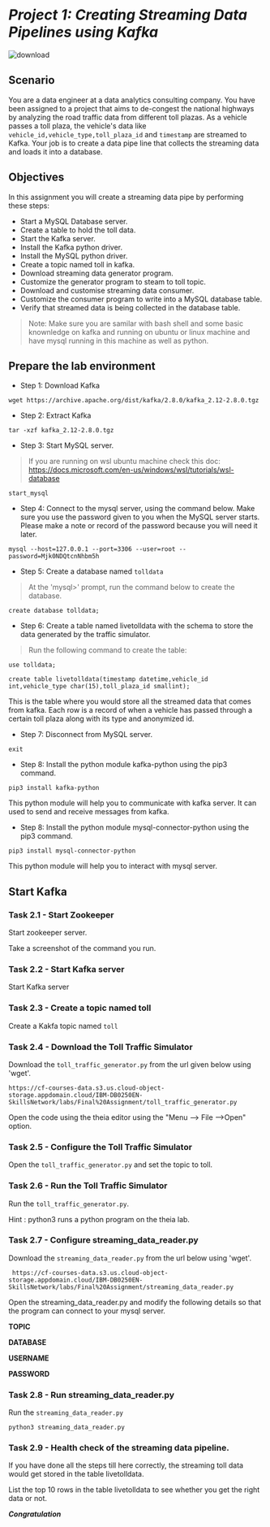 # ***Project 1: Creating Streaming Data Pipelines using Kafka***


![download](https://user-images.githubusercontent.com/58208161/182288549-bf4c7e47-07d4-427d-8df4-0de840f2e6bc.png)


## Scenario
You are a data engineer at a data analytics consulting company. You have been assigned to a project that aims to de-congest the national highways by analyzing the road traffic data from different toll plazas. As a vehicle passes a toll plaza, the vehicle's data like `vehicle_id,vehicle_type,toll_plaza_id` and `timestamp` are streamed to Kafka. Your job is to create a data pipe line that collects the streaming data and loads it into a database.


## Objectives
In this assignment you will create a streaming data pipe by performing these steps:

- Start a MySQL Database server.
- Create a table to hold the toll data.
- Start the Kafka server.
- Install the Kafka python driver.
- Install the MySQL python driver.
- Create a topic named toll in kafka.
- Download streaming data generator program.
- Customize the generator program to steam to toll topic.
- Download and customise streaming data consumer.
- Customize the consumer program to write into a MySQL database table.
- Verify that streamed data is being collected in the database table.

> Note:  Make sure you are samilar with bash shell and some basic knownledge on kafka and running on ubuntu or linux machine and have mysql running in this machine as well as python.

## Prepare the lab environment
- Step 1: Download Kafka
```
wget https://archive.apache.org/dist/kafka/2.8.0/kafka_2.12-2.8.0.tgz
```
- Step 2: Extract Kafka 
```
tar -xzf kafka_2.12-2.8.0.tgz
```
- Step 3: Start MySQL server.
> If you are running on wsl ubuntu machine check this doc: https://docs.microsoft.com/en-us/windows/wsl/tutorials/wsl-database
```
start_mysql
```
- Step 4: Connect to the mysql server, using the command below. Make sure you use the password given to you when the MySQL server starts. Please make a note or record of the password because you will need it later.
```
mysql --host=127.0.0.1 --port=3306 --user=root --password=Mjk0NDQtcnNhbm5h
```
- Step 5: Create a database named `tolldata`
> At the 'mysql>' prompt, run the command below to create the database.
```
create database tolldata;
```
- Step 6: Create a table named livetolldata with the schema to store the data generated by the traffic simulator.
> Run the following command to create the table:
```
use tolldata;

create table livetolldata(timestamp datetime,vehicle_id int,vehicle_type char(15),toll_plaza_id smallint);
```
This is the table where you would store all the streamed data that comes from kafka. Each row is a record of when a vehicle has passed through a certain toll plaza along with its type and anonymized id.

- Step 7: Disconnect from MySQL server.
```
exit
```
- Step 8: Install the python module kafka-python using the pip3 command.
```
pip3 install kafka-python
```
This python module will help you to communicate with kafka server. It can used to send and receive messages from kafka.

- Step 8: Install the python module mysql-connector-python using the pip3 command.
```
pip3 install mysql-connector-python 
```
This python module will help you to interact with mysql server.

## Start Kafka
### Task 2.1 - Start Zookeeper
Start zookeeper server.

Take a screenshot of the command you run.

### Task 2.2 - Start Kafka server
Start Kafka server

### Task 2.3 - Create a topic named toll
Create a Kakfa topic named `toll`


### Task 2.4 - Download the Toll Traffic Simulator
Download the `toll_traffic_generator.py` from the url given below using 'wget'.

`https://cf-courses-data.s3.us.cloud-object-storage.appdomain.cloud/IBM-DB0250EN-SkillsNetwork/labs/Final%20Assignment/toll_traffic_generator.py`

Open the code using the theia editor using the "Menu --> File -->Open" option.

### Task 2.5 - Configure the Toll Traffic Simulator
Open the `toll_traffic_generator.py` and set the topic to toll.

### Task 2.6 - Run the Toll Traffic Simulator
Run the `toll_traffic_generator.py`.

Hint : python3 <pythonfilename> runs a python program on the theia lab.

### Task 2.7 - Configure streaming_data_reader.py
Download the `streaming_data_reader.py` from the url below using 'wget'.

`
https://cf-courses-data.s3.us.cloud-object-storage.appdomain.cloud/IBM-DB0250EN-SkillsNetwork/labs/Final%20Assignment/streaming_data_reader.py`

Open the streaming_data_reader.py and modify the following details so that the program can connect to your mysql server.

**TOPIC**

**DATABASE**

**USERNAME**

**PASSWORD**

### Task 2.8 - Run streaming_data_reader.py
Run the `streaming_data_reader.py`
```
python3 streaming_data_reader.py
```

### Task 2.9 - Health check of the streaming data pipeline.
If you have done all the steps till here correctly, the streaming toll data would get stored in the table livetolldata.

List the top 10 rows in the table livetolldata to see whether you get the right data or not.

***Congratulation***
